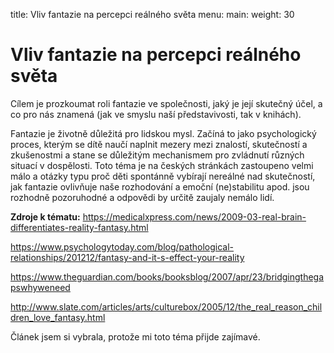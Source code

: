 title: Vliv fantazie na percepci reálného světa
menu:
  main:
    weight: 30

# **Vliv fantazie na percepci reálného světa**

Cílem je prozkoumat roli fantazie ve společnosti, jaký je její skutečný účel, a co pro nás znamená (jak ve smyslu naší představivosti, tak v knihách).

Fantazie je životně důležitá pro lidskou mysl. Začíná to jako psychologický proces, kterým se dítě naučí naplnit mezery mezi znalostí, skutečností a zkušenostmi a stane se důležitým mechanismem pro zvládnutí různých situací v dospělosti. Toto téma je na českých stránkách zastoupeno velmi málo a otázky typu proč děti spontánně vybírají nereálné nad skutečností, jak fantazie ovlivňuje naše rozhodování a emoční (ne)stabilitu apod. jsou rozhodně pozoruhodné a odpovědi by určitě zaujaly nemálo lidí.

**Zdroje k tématu:**
https://medicalxpress.com/news/2009-03-real-brain-differentiates-reality-fantasy.html

https://www.psychologytoday.com/blog/pathological-relationships/201212/fantasy-and-it-s-effect-your-reality

https://www.theguardian.com/books/booksblog/2007/apr/23/bridgingthegapswhyweneed

http://www.slate.com/articles/arts/culturebox/2005/12/the_real_reason_children_love_fantasy.html

Článek jsem si vybrala, protože mi toto téma přijde zajímavé.